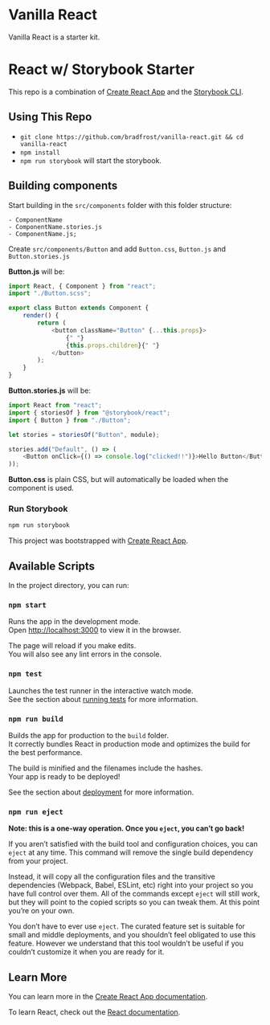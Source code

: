 # Vanilla React

Vanilla React is a starter kit.

# React w/ Storybook Starter

This repo is a combination of [Create React App](https://github.com/facebook/create-react-app) and the [Storybook CLI](https://github.com/storybooks/storybook#getting-started).

## Using This Repo

-   `git clone https://github.com/bradfrost/vanilla-react.git && cd vanilla-react`
-   `npm install`
-   `npm run storybook` will start the storybook.

## Building components

Start building in the `src/components` folder with this folder structure:

```
- ComponentName
- ComponentName.stories.js
- ComponentName.js;
```

Create `src/components/Button` and add `Button.css`, `Button.js` and `Button.stories.js`

**Button.js** will be:

```js
import React, { Component } from "react";
import "./Button.scss";

export class Button extends Component {
    render() {
        return (
            <button className="Button" {...this.props}>
                {" "}
                {this.props.children}{" "}
            </button>
        );
    }
}
```

**Button.stories.js** will be:

```js
import React from "react";
import { storiesOf } from "@storybook/react";
import { Button } from "./Button";

let stories = storiesOf("Button", module);

stories.add("Default", () => (
    <Button onClick={() => console.log("clicked!!")}>Hello Button</Button>
));
```

**Button.css** is plain CSS, but will automatically be loaded when the component is used.

### Run Storybook

```bash
npm run storybook
```

This project was bootstrapped with [Create React App](https://github.com/facebook/create-react-app).

## Available Scripts

In the project directory, you can run:

### `npm start`

Runs the app in the development mode.<br>
Open [http://localhost:3000](http://localhost:3000) to view it in the browser.

The page will reload if you make edits.<br>
You will also see any lint errors in the console.

### `npm test`

Launches the test runner in the interactive watch mode.<br>
See the section about [running tests](https://facebook.github.io/create-react-app/docs/running-tests) for more information.

### `npm run build`

Builds the app for production to the `build` folder.<br>
It correctly bundles React in production mode and optimizes the build for the best performance.

The build is minified and the filenames include the hashes.<br>
Your app is ready to be deployed!

See the section about [deployment](https://facebook.github.io/create-react-app/docs/deployment) for more information.

### `npm run eject`

**Note: this is a one-way operation. Once you `eject`, you can’t go back!**

If you aren’t satisfied with the build tool and configuration choices, you can `eject` at any time. This command will remove the single build dependency from your project.

Instead, it will copy all the configuration files and the transitive dependencies (Webpack, Babel, ESLint, etc) right into your project so you have full control over them. All of the commands except `eject` will still work, but they will point to the copied scripts so you can tweak them. At this point you’re on your own.

You don’t have to ever use `eject`. The curated feature set is suitable for small and middle deployments, and you shouldn’t feel obligated to use this feature. However we understand that this tool wouldn’t be useful if you couldn’t customize it when you are ready for it.

## Learn More

You can learn more in the [Create React App documentation](https://facebook.github.io/create-react-app/docs/getting-started).

To learn React, check out the [React documentation](https://reactjs.org/).
